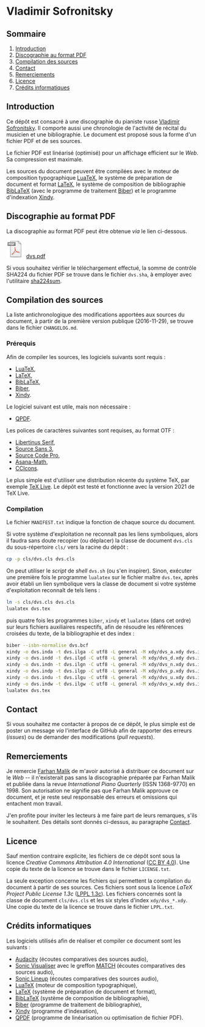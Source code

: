 # Vladimir Sofronitsky

## Sommaire

1.  [Introduction](#introduction)
2.  [Discographie au format PDF](#discographie-au-format-pdf)
3.  [Compilation des sources](#compilation-des-sources)
4.  [Contact](#contact)
5.  [Remerciements](#remerciements)
6.  [Licence](#licence)
7.  [Crédits informatiques](#crédits-informatiques)

## Introduction

Ce dépôt est consacré à une discographie du pianiste russe
[Vladimir Sofronitsky](https://fr.wikipedia.org/wiki/Vladimir_Sofronitsky).
Il comporte aussi une chronologie de l'activité de récital du musicien et
une bibliographie.
Le document est proposé sous la forme d'un fichier PDF et de ses sources.

Le fichier PDF est linéarisé (optimisé) pour un affichage efficient sur le
*Web*.
Sa compression est maximale.

Les sources du document peuvent être compilées avec le moteur de composition
typographique
[LuaTeX](http://luatex.org/),
le système de préparation de document et format
[LaTeX](https://www.latex-project.org/),
le système de composition de bibliographie
[BibLaTeX](https://github.com/plk/biblatex)
(avec le programme de traitement
[Biber](https://github.com/plk/biber))
et le programme d'indexation
[Xindy](http://www.xindy.org/).

## Discographie au format PDF

La discographie au format PDF peut être obtenue *via* le lien ci-dessous.

![](https://raw.githubusercontent.com/cscheen/sofronitsky/main/img/pdf.png)
[dvs.pdf](https://raw.githubusercontent.com/cscheen/sofronitsky/main/dvs.pdf)

Si vous souhaitez vérifier le téléchargement effectué, la somme de contrôle
SHA224 du fichier PDF se trouve dans le fichier `dvs.sha`, à employer avec
l'utilitaire
[sha224sum](https://www.gnu.org/software/coreutils/manual/coreutils.html).

## Compilation des sources

La liste antichronologique des modifications apportées aux sources du
document, à partir de la première version publique (2016-11-29), se trouve
dans le fichier `CHANGELOG.md`.

### Prérequis

Afin de compiler les sources, les logiciels suivants sont requis :

*   [LuaTeX](http://luatex.org/),
*   [LaTeX](https://www.latex-project.org/),
*   [BibLaTeX](https://github.com/plk/biblatex),
*   [Biber](https://github.com/plk/biber),
*   [Xindy](http://www.xindy.org/).

Le logiciel suivant est utile, mais non nécessaire :

*   [QPDF](https://github.com/qpdf/qpdf).

Les polices de caractères suivantes sont requises, au format OTF :

*   [Libertinus Serif](https://github.com/alerque/libertinus),
*   [Source Sans 3](https://github.com/adobe-fonts/source-sans),
*   [Source Code Pro](https://github.com/adobe-fonts/source-code-pro),
*   [Asana-Math](https://www.ctan.org/pkg/asana-math),
*   [CCIcons](https://github.com/ummels/ccicons).

Le plus simple est d'utiliser une distribution récente du système TeX, par
exemple
[TeX Live](http://www.tug.org/texlive/).
Le dépôt est testé et fonctionne avec la version 2021 de TeX Live.

### Compilation

Le fichier `MANIFEST.txt` indique la fonction de chaque source du document.

Si votre système d'exploitation ne reconnaît pas les liens symboliques,
alors il faudra sans doute recopier (ou déplacer) la classe de document
`dvs.cls` du sous-répertoire `cls/` vers la racine du dépôt :

```sh
cp -p cls/dvs.cls dvs.cls
```

On peut utiliser le *script* de *shell* `dvs.sh` (ou s'en inspirer).
Sinon, exécuter une première fois le programme `lualatex` sur le fichier
maître `dvs.tex`, après avoir établi un lien symbolique vers la classe de
document si votre système d'exploitation reconnaît de tels liens :

```sh
ln -s cls/dvs.cls dvs.cls
lualatex dvs.tex
```

puis quatre fois les programmes `biber`, `xindy` et `lualatex` (dans cet
ordre) sur leurs fichiers auxiliaires respectifs, afin de résoudre les
références croisées du texte, de la bibliographie et des index :

```sh
biber --isbn-normalise dvs.bcf
xindy -o dvs.inda -t dvs.ilga -C utf8 -L general -M xdy/dvs_a.xdy dvs.idxa
xindy -o dvs.indd -t dvs.ilgd -C utf8 -L general -M xdy/dvs_d.xdy dvs.idxd
xindy -o dvs.indn -t dvs.ilgn -C utf8 -L general -M xdy/dvs_n.xdy dvs.idxn
xindy -o dvs.indp -t dvs.ilgp -C utf8 -L general -M xdy/dvs_p.xdy dvs.idxp
xindy -o dvs.indu -t dvs.ilgu -C utf8 -L general -M xdy/dvs_u.xdy dvs.idxu
xindy -o dvs.indw -t dvs.ilgw -C utf8 -L general -M xdy/dvs_w.xdy dvs.idxw
lualatex dvs.tex
```

## Contact

Si vous souhaitez me contacter à propos de ce dépôt, le plus simple est de
poster un message *via* l'interface de GitHub afin de rapporter des erreurs
(*issues*) ou de demander des modifications (*pull requests*).

## Remerciements

Je remercie
[Farhan Malik](http://www.farhanmalik.com/)
de m'avoir autorisé à distribuer ce document sur le *Web* -- il n'existerait
pas sans la discographie préparée par Farhan Malik et publiée dans la revue
*International Piano Quarterly* (ISSN 1368-9770) en 1998.
Son autorisation ne signifie pas que Farhan Malik approuve ce document, et
je reste seul responsable des erreurs et omissions qui entachent mon
travail.

J'en profite pour inviter les lecteurs à me faire part de leurs remarques,
s'ils le souhaitent.
Des détails sont donnés ci-dessus, au paragraphe
[Contact](#contact).

## Licence

Sauf mention contraire explicite, les fichiers de ce dépôt sont sous la
licence *Creative Commons Attribution 4.0 International*
([CC BY 4.0](https://creativecommons.org/licenses/by/4.0/legalcode)).
Une copie du texte de la licence se trouve dans le fichier `LICENSE.txt`.

La seule exception concerne les fichiers qui permettent la compilation du
document à partir de ses sources.
Ces fichiers sont sous la licence *LaTeX Project Public License 1.3c*
([LPPL 1.3c](https://www.ctan.org/license/lppl1.3c)).
Les fichiers concernés sont la classe de document `cls/dvs.cls` et les six
styles d'index `xdy/dvs_*.xdy`.
Une copie du texte de la licence se trouve dans le fichier `LPPL.txt`.

## Crédits informatiques

Les logiciels utilisés afin de réaliser et compiler ce document sont les
suivants :

*   [Audacity](https://www.audacityteam.org/)
    (écoutes comparatives des sources audio),
*   [Sonic Visualiser](https://sonicvisualiser.org/)
    avec le greffon
    [MATCH](https://code.soundsoftware.ac.uk/projects/match-vamp)
    (écoutes comparatives des sources audio),
*   [Sonic Lineup](https://sonicvisualiser.org/sonic-lineup/index.html)
    (écoutes comparatives des sources audio),
*   [LuaTeX](http://luatex.org/)
    (moteur de composition typographique),
*   [LaTeX](https://www.latex-project.org/)
    (système de préparation de document et format),
*   [BibLaTeX](https://github.com/plk/biblatex)
    (système de composition de bibliographie),
*   [Biber](https://github.com/plk/biber)
    (programme de traitement de bibliographie),
*   [Xindy](http://www.xindy.org/)
    (programme d'indexation),
*   [QPDF](https://github.com/qpdf/qpdf)
    (programme de linéarisation ou optimisation de fichier PDF).
